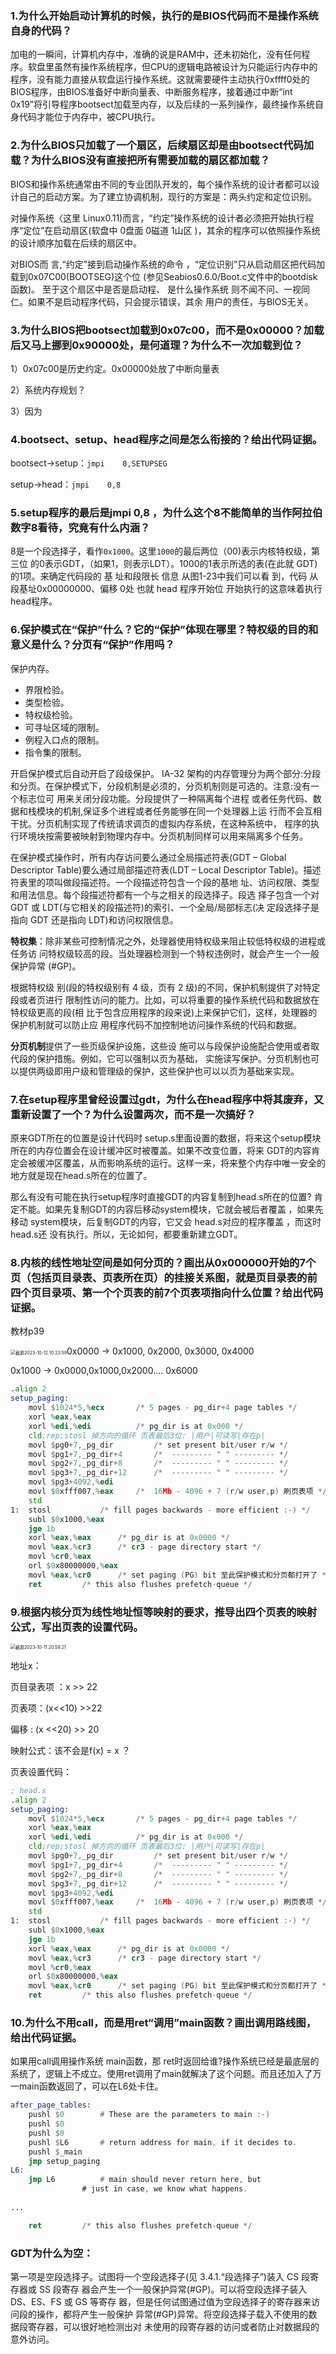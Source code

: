 ### 1.为什么开始启动计算机的时候，执行的是BIOS代码而不是操作系统自身的代码？

加电的一瞬间，计算机内存中，准确的说是RAM中，还未初始化，没有任何程序。软盘里虽然有操作系统程序，但CPU的逻辑电路被设计为只能运行内存中的程序，没有能力直接从软盘运行操作系统。这就需要硬件主动执行0xffff0处的BIOS程序，由BIOS准备好中断向量表、中断服务程序，接着通过中断“int 0x19”将引导程序bootsect加载至内存，以及后续的一系列操作，最终操作系统自身代码才能位于内存中，被CPU执行。

### 2.为什么BIOS只加载了一个扇区，后续扇区却是由bootsect代码加载？为什么BIOS没有直接把所有需要加载的扇区都加载？

BIOS和操作系统通常由不同的专业团队开发的，每个操作系统的设计者都可以设计自己的启动方案。为了建立协调机制，现行的方案是：两头约定和定位识别。

对操作系统〈这里 Linux0.11)而言，“约定”操作系统的设计者必须把开始执行程序“定位”在启动扇区(软盘中 0盘面 0磁道 1山区 )，其余的程序可以依照操作系统的设计顺序加载在后续的扇区中。

对BIOS而 言,“约定”接到启动操作系统的命令 ，“定位识别”只从启动扇区把代码加 载到0x07C00(BOOTSEG)这个位 (参见Seabios0.6.0/Boot.c文件中的bootdisk函数)。 至于这个扇区中是否是启动程、 是什么操作系统 则不闻不问、一视同仁。如果不是启动程序代码，只会提示错误，其余 用户的责任，与BIOS无关。

### 3.为什么BIOS把bootsect加载到0x07c00，而不是0x00000？加载后又马上挪到0x90000处，是何道理？为什么不一次加载到位？

1）0x07c00是历史约定。0x00000处放了中断向量表

2）系统内存规划？

3）因为

### 4.bootsect、setup、head程序之间是怎么衔接的？给出代码证据。

bootsect$\rightarrow$setup：`jmpi	0,SETUPSEG`

setup$\rightarrow$head：`jmpi	0,8` 



### 5.setup程序的最后是jmpi 0,8 ，为什么这个8不能简单的当作阿拉伯数字8看待，究竟有什么内涵？
8是一个段选择子，看作`0x1000`。这里`1000`的最后两位（00)表示内核特权级，第三位 的0表示GDT，（如果1，则表示LDT）。1000的1表示所选的表(在此就 GDT)的1项。来确定代码段的 基 址和段限长 信息 从图1-23中我们可以看 到，代码 从段基址0x00000000、偏移 0处 也就 head 程序开始位 开始执行的这意味着执行head程序。



### 6.保护模式在“保护”什么？它的“保护”体现在哪里？特权级的目的和意义是什么？分页有“保护”作用吗？

保护内存。 

* 界限检验。
* 类型检验。
* 特权级检验。
* 可寻址区域的限制。
* 例程入口点的限制。
* 指令集的限制。

开启保护模式后自动开启了段级保护。 IA-32 架构的内存管理分为两个部分:分段和分页。在保护模式下，分段机制是必须的，分页机制则是可选的。注意:没有一个标志位可 用来关闭分段功能。分段提供了一种隔离每个进程 或者任务代码、数据和栈模块的机制,保证多个进程或者任务能够在同一个处理器上运 行而不会互相干扰。分页机制实现了传统请求调页的虚拟内存系统，在这种系统中， 程序的执行环境块按需要被映射到物理内存中。分页机制同样可以用来隔离多个任务。

在保护模式操作时，所有内存访问要么通过全局描述符表(GDT – Global Descriptor Table)要么通过局部描述符表(LDT – Local Descriptor Table)。描述符表里的项叫做段描述符。一个段描述符包含一个段的基地 址、访问权限、类型和用法信息。每个段描述符都有一个与之相关的段选择子。段选 择子包含一个对 GDT 或 LDT(与它相关的段描述符)的索引、一个全局/局部标志(决 定段选择子是指向 GDT 还是指向 LDT)和访问权限信息。



**特权集**：除非某些可控制情况之外，处理器使用特权级来阻止较低特权级的进程或任务访 问特权级较高的段。当处理器检测到一个特权违例时，就会产生一个一般保护异常 (#GP)。

根据特权级 别(段的特权级别有 4 级，页有 2 级)的不同，保护机制提供了对特定段或者页进行 限制性访问的能力。比如，可以将重要的操作系统代码和数据放在特权级更高的段(相 比于包含应用程序的段来说)上来保护它们，这样，处理器的保护机制就可以防止应 用程序代码不加控制地访问操作系统的代码和数据。



**分页机制**提供了一些页级保护设施，这些设 施可以与段保护设施配合使用或者取代段的保护措施。例如，它可以强制以页为基础， 实施读写保护。分页机制也可以提供两级即用户级和管理级的保护，这些保护也可以以页为基础来实现。



### 7.在setup程序里曾经设置过gdt，为什么在head程序中将其废弃，又重新设置了一个？为什么设置两次，而不是一次搞好？

原来GDT所在的位置是设计代码时 setup.s里面设置的数据，将来这个setup模块所在的内存位置会在设计缓冲区时被覆盖。如果不改变位置，将来 GDT的内容肯定会被缓冲区覆盖，从而影响系统的运行。这样一来，将来整个内存中唯一安全的地方就是现在head.s所在的位置了。

那么有没有可能在执行setup程序时直接GDT的内容复制到head.s所在的位置? 肯定不能。如果先复制GDT的内容后移动system模块，它就会被后者覆盖 ，如果先移动 system模块，后复制GDT的内容，它又会 head.s对应的程序覆盖 ，而这时head.s还 没有执行。所以，无论如何，都要重新建立GDT。



### 8.内核的线性地址空间是如何分页的？画出从0x000000开始的7个页（包括页目录表、页表所在页）的挂接关系图，就是页目录表的前四个页目录项、第一个个页表的前7个页表项指向什么位置？给出代码证据。

教材p39

<img src="./思考题.assets/截屏2023-10-12 10.23.59.png" alt="截屏2023-10-12 10.23.59" style="zoom:50%;" />0x0000 -> 0x1000, 0x2000, 0x3000, 0x4000

0x1000 -> 0x0000,0x1000,0x2000.... 0x6000

```asm
.align 2
setup_paging:
	movl $1024*5,%ecx		/* 5 pages - pg_dir+4 page tables */
	xorl %eax,%eax
	xorl %edi,%edi			/* pg_dir is at 0x000 */
	cld;rep;stosl 掉方向的循环 页表最后3位: |用户|可读写|存在p|
	movl $pg0+7,_pg_dir			/* set present bit/user r/w */
	movl $pg1+7,_pg_dir+4		/*  --------- " " --------- */
	movl $pg2+7,_pg_dir+8		/*  --------- " " --------- */
	movl $pg3+7,_pg_dir+12		/*  --------- " " --------- */
	movl $pg3+4092,%edi
	movl $0xfff007,%eax		/*  16Mb - 4096 + 7 (r/w user,p) 刷页表项 */
	std
1:	stosl			/* fill pages backwards - more efficient :-) */
	subl $0x1000,%eax
	jge 1b
	xorl %eax,%eax		/* pg_dir is at 0x0000 */
	movl %eax,%cr3		/* cr3 - page directory start */
	movl %cr0,%eax
	orl $0x80000000,%eax
	movl %eax,%cr0		/* set paging (PG) bit 至此保护模式和分页都打开了 */
	ret			/* this also flushes prefetch-queue */
```



### 9.根据内核分页为线性地址恒等映射的要求，推导出四个页表的映射公式，写出页表的设置代码。



<img src="./思考题.assets/截屏2023-10-11 20.59.21.png" alt="截屏2023-10-11 20.59.21" style="zoom:50%;" />

地址x：

页目录表项 ：x >> 22

页表项：(x<<10) >>22

偏移 : (x <<20) >> 20

映射公式：该不会是f(x) = x ？

页表设置代码：

```asm
; head.s
.align 2
setup_paging:
	movl $1024*5,%ecx		/* 5 pages - pg_dir+4 page tables */
	xorl %eax,%eax
	xorl %edi,%edi			/* pg_dir is at 0x000 */
	cld;rep;stosl 掉方向的循环 页表最后3位: |用户|可读写|存在p|
	movl $pg0+7,_pg_dir			/* set present bit/user r/w */
	movl $pg1+7,_pg_dir+4		/*  --------- " " --------- */
	movl $pg2+7,_pg_dir+8		/*  --------- " " --------- */
	movl $pg3+7,_pg_dir+12		/*  --------- " " --------- */
	movl $pg3+4092,%edi
	movl $0xfff007,%eax		/*  16Mb - 4096 + 7 (r/w user,p) 刷页表项 */
	std
1:	stosl			/* fill pages backwards - more efficient :-) */
	subl $0x1000,%eax
	jge 1b
	xorl %eax,%eax		/* pg_dir is at 0x0000 */
	movl %eax,%cr3		/* cr3 - page directory start */
	movl %cr0,%eax
	orl $0x80000000,%eax
	movl %eax,%cr0		/* set paging (PG) bit 至此保护模式和分页都打开了 */
	ret			/* this also flushes prefetch-queue */

```



 

### 10.为什么不用call，而是用ret“调用”main函数？画出调用路线图，给出代码证据。

如果用call调用操作系统 main函数，那 ret时返回给谁?操作系统已经是最底层的系统了，逻辑上不成立。使用ret调用了main就解决了这个问题。而且还加入了万一main函数返回了，可以在L6处卡住。

```asm
after_page_tables:
	pushl $0		# These are the parameters to main :-)
	pushl $0
	pushl $0
	pushl $L6		# return address for main, if it decides to.
	pushl $_main
	jmp setup_paging
L6:
	jmp L6			# main should never return here, but
				# just in case, we know what happens.
				
...

	ret			/* this also flushes prefetch-queue */

```





### GDT为什么为空：

第一项是空段选择子。试图将一个空段选择子(见 3.4.1.“段选择子”)装入 CS 段寄存器或 SS 段寄存 器会产生一个一般保护异常(#GP)。可以将空段选择子装入 DS、ES、FS 或 GS 等寄存 器，但是任何试图通过值为空段选择子的寄存器来访问段的操作，都将产生一般保护 异常(#GP)异常。将空段选择子载入不使用的数据段寄存器，可以很好地检测出对 未使用的段寄存器的访问或者防止对数据段的意外访问。